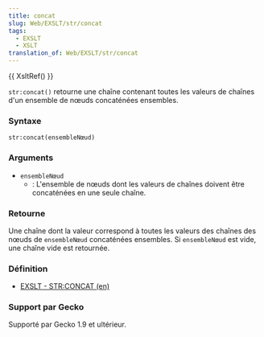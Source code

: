 ```yaml
---
title: concat
slug: Web/EXSLT/str/concat
tags:
  - EXSLT
  - XSLT
translation_of: Web/EXSLT/str/concat
---
```


{{ XsltRef() }}

`str:concat()` retourne une chaîne contenant toutes les valeurs de chaînes d'un ensemble de nœuds concaténées ensembles.

### Syntaxe

```
str:concat(ensembleNœud)
```

### Arguments

- `ensembleNœud`
  - : L'ensemble de nœuds dont les valeurs de chaînes doivent être concaténées en une seule chaîne.

### Retourne

Une chaîne dont la valeur correspond à toutes les valeurs des chaînes des nœuds de `ensembleNœud` concaténées ensembles. Si `ensembleNœud` est vide, une chaîne vide est retournée.

### Définition

- [EXSLT - STR:CONCAT (en)](http://www.exslt.org/str/functions/concat/)

### Support par Gecko

Supporté par Gecko 1.9 et ultérieur.
